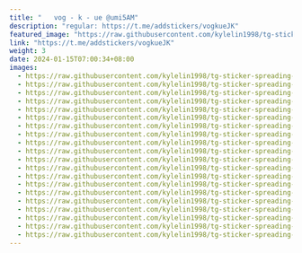```yaml
---
title: "ㅤㅤvog - k - ue @umi5AM"
description: "regular: https://t.me/addstickers/vogkueJK"
featured_image: "https://raw.githubusercontent.com/kylelin1998/tg-sticker-spreading-worldwide-images/main/img/9413005b-962a-4510-a72c-dbc4007c62a1.jpg"
link: "https://t.me/addstickers/vogkueJK"
weight: 3
date: 2024-01-15T07:00:34+08:00
images:
  - https://raw.githubusercontent.com/kylelin1998/tg-sticker-spreading-worldwide-images/main/img/9413005b-962a-4510-a72c-dbc4007c62a1.jpg
  - https://raw.githubusercontent.com/kylelin1998/tg-sticker-spreading-worldwide-images/main/img/2301b11f-6e10-4fd6-a183-3d3d74436a24.jpg
  - https://raw.githubusercontent.com/kylelin1998/tg-sticker-spreading-worldwide-images/main/img/e9cc89bf-5484-4e2a-b288-0d60ce6a29e2.jpg
  - https://raw.githubusercontent.com/kylelin1998/tg-sticker-spreading-worldwide-images/main/img/783af2d9-b966-4d8c-be82-127b93744a60.jpg
  - https://raw.githubusercontent.com/kylelin1998/tg-sticker-spreading-worldwide-images/main/img/3d5dc231-2a1b-4c99-97f6-734407a84ec2.jpg
  - https://raw.githubusercontent.com/kylelin1998/tg-sticker-spreading-worldwide-images/main/img/586e9a69-900e-41db-9479-4bdc8f66df1d.jpg
  - https://raw.githubusercontent.com/kylelin1998/tg-sticker-spreading-worldwide-images/main/img/6f45d942-61d2-4dbe-b345-f1e45b59e1c8.jpg
  - https://raw.githubusercontent.com/kylelin1998/tg-sticker-spreading-worldwide-images/main/img/6489b952-cb9b-4fbf-9f86-9e82b854d153.jpg
  - https://raw.githubusercontent.com/kylelin1998/tg-sticker-spreading-worldwide-images/main/img/d5d6b3be-0eca-4f6f-8a8f-1ef74a7a717a.jpg
  - https://raw.githubusercontent.com/kylelin1998/tg-sticker-spreading-worldwide-images/main/img/36bfda82-960a-4ac0-84a5-ac8daa39ea66.jpg
  - https://raw.githubusercontent.com/kylelin1998/tg-sticker-spreading-worldwide-images/main/img/6e396af9-7394-4341-a0c4-27d78340e4b4.jpg
  - https://raw.githubusercontent.com/kylelin1998/tg-sticker-spreading-worldwide-images/main/img/f93fee8f-515c-4117-9710-7ce5bbf36712.jpg
  - https://raw.githubusercontent.com/kylelin1998/tg-sticker-spreading-worldwide-images/main/img/f2058030-01ae-424a-ba7d-ed232aded194.jpg
  - https://raw.githubusercontent.com/kylelin1998/tg-sticker-spreading-worldwide-images/main/img/4f1fcdaa-5be4-4e3d-9a58-84df08b17f90.jpg
  - https://raw.githubusercontent.com/kylelin1998/tg-sticker-spreading-worldwide-images/main/img/7c1a5996-d5bb-4d85-9d63-399b4f227915.jpg
  - https://raw.githubusercontent.com/kylelin1998/tg-sticker-spreading-worldwide-images/main/img/ebc98fa4-3687-414c-ae7c-f8bef1c37547.jpg
  - https://raw.githubusercontent.com/kylelin1998/tg-sticker-spreading-worldwide-images/main/img/b0cfe5ce-fda3-46c9-b466-c4962396d86b.jpg
  - https://raw.githubusercontent.com/kylelin1998/tg-sticker-spreading-worldwide-images/main/img/9e1230a9-c11f-4d0b-985d-549c1aa239d7.jpg
  - https://raw.githubusercontent.com/kylelin1998/tg-sticker-spreading-worldwide-images/main/img/618feff1-1bdd-47c5-a3df-0060a99afe0b.jpg
  - https://raw.githubusercontent.com/kylelin1998/tg-sticker-spreading-worldwide-images/main/img/47f1bb88-0b67-4d96-ad5b-0f03f856d973.jpg
---
```

